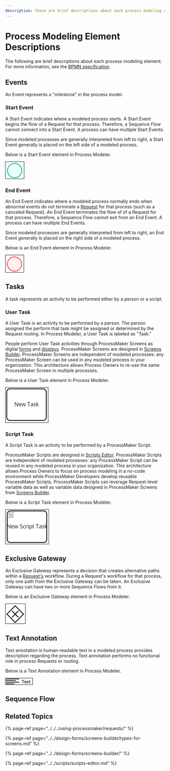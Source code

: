 ```yaml
---
description: These are brief descriptions about each process modeling element.
---
```


# Process Modeling Element Descriptions

The following are brief descriptions about each process modeling element. For more information, see the [BPMN specification](https://www.omg.org/spec/BPMN/2.0/About-BPMN/).

## Events

An Event represents a "milestone" in the process model.

### Start Event

A Start Event indicates where a modeled process starts. A Start Event begins the flow of a Request for that process. Therefore, a Sequence Flow cannot connect into a Start Event. A process can have multiple Start Events.

Since modeled processes are generally interpreted from left to right, a Start Event generally is placed on the left side of a modeled process.

Below is a Start Event element in Process Modeler.

![Start Event element](../../../.gitbook/assets/start-event-element-process-modeler-processes.png)

### End Event

An End Event indicates where a modeled process normally ends when abnormal events do not terminate a [Request](../../../using-processmaker/requests/) for that process \(such as a canceled Request\). An End Event terminates the flow of of a Request for that process. Therefore, a Sequence Flow cannot exit from an End Event. A process can have multiple End Events.

Since modeled processes are generally interpreted from left to right, an End Event generally is placed on the right side of a modeled process.

Below is an End Event element in Process Modeler.

![End Event element](../../../.gitbook/assets/end-event-element-process-modeler-processes.png)

## Tasks

A task represents an activity to be performed either by a person or a script.

### User Task

A User Task is an activity to be performed by a person. The person assigned the perform that task might be assigned or determined by the Request routing. In Process Modeler, a User Task is labeled as "Task."

People perform User Task activities through ProcessMaker Screens as digital [forms](../../design-forms/screens-builder/types-for-screens.md#forms) and [displays](../../design-forms/screens-builder/types-for-screens.md#display). ProcessMaker Screens are designed in [Screens Builder](../../design-forms/screens-builder/). ProcessMaker Screens are independent of modeled processes: any ProcessMaker Screen can be used in any modeled process in your organization. This architecture allows Process Owners to re-use the same ProcessMaker Screen in multiple processes.

Below is a User Task element in Process Modeler.

![User Task element](../../../.gitbook/assets/task-element-process-modeler-processes.png)

### Script Task

A Script Task is an activity to be performed by a ProcessMaker Script.

ProcessMaker Scripts are designed in [Scripts Editor](../../scripts/scripts-editor.md). ProcessMaker Scripts are independent of modeled processes: any ProcessMaker Script can be reused in any modeled process in your organization. This architecture allows Process Owners to focus on process modeling in a no-code environment while ProcessMaker Developers develop reusable ProcessMaker Scripts. ProcessMaker Scripts can leverage Request-level variable data as well as variable data designed in ProcessMaker Screens from [Screens Builder](../../design-forms/screens-builder/).

Below is a Script Task element in Process Modeler.

![Script Task element](../../../.gitbook/assets/script-task-element-process-modeler-processes.png)

## Exclusive Gateway

An Exclusive Gateway represents a decision that creates alternative paths within a [Request's](../../../using-processmaker/requests/) workflow. During a Request's workflow for that process, only one path from the Exclusive Gateway can be taken. An Exclusive Gateway can have two or more Sequence Flows from it.

Below is an Exclusive Gateway element in Process Modeler.

![Exclusive Gateway element](../../../.gitbook/assets/exclusive-gateway-element-process-modeler-processes.png)

## Text Annotation

Text annotation is human-readable text in a modeled process provides description regarding the process. Text annotation performs no functional role in process Requests or routing.

Below is a Text Annotation element in Process Modeler.

![Text Annotation element](../../../.gitbook/assets/text-control-screens-builder-processes%20%281%29.png)

## Sequence Flow



## Related Topics

{% page-ref page="../../../using-processmaker/requests/" %}

{% page-ref page="../../design-forms/screens-builder/types-for-screens.md" %}

{% page-ref page="../../design-forms/screens-builder/" %}

{% page-ref page="../../scripts/scripts-editor.md" %}

